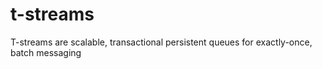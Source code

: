 # t-streams
T-streams are scalable, transactional persistent queues for exactly-once, batch messaging
